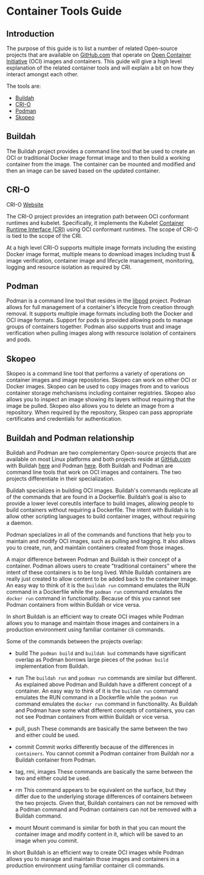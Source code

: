 # Container Tools Guide

## Introduction

The purpose of this guide is to list a number of related Open-source projects that are available
on [GitHub.com](https://github.com) that operate on
[Open Container Initiative](https://www.opencontainers.org/) (OCI) images and containers.  This
guide will give a high level explanation of the related container tools and will explain a bit
on how they interact amongst each other.

The tools are:  

* [Buildah](https://github.com/containers/buildah)
* [CRI-O](https://github.com/kubernetes-sigs/cri-o)
* [Podman](https://github.com/containers/libpod)
* [Skopeo](https://github.com/containers/skopeo)

## Buildah

The Buildah project provides a command line tool that be used to create an OCI or traditional Docker
image format image and to then build a working container from the image.  The container can be mounted
and modified and then an image can be saved based on the updated container.

## CRI-O

CRI-O [Website](http://cri-o.io/)

The CRI-O project provides an integration path between OCI conformant runtimes and kubelet.
Specifically, it implements the Kubelet
[Container Runtime Interface (CRI)](https://github.com/kubernetes/community/blob/master/contributors/devel/container-runtime-interface.md)
using OCI conformant runtimes.   The scope of CRI-O is tied to the scope of the CRI.

At a high level CRI-O supports multiple image formats including the existing Docker image format,
multiple means to download images including trust & image verification, container image and lifecycle
management, monitoring, logging and resource isolation as required by CRI.

## Podman

Podman is a command line tool that resides in the [libpod](https://github.com/containers/libpod) project.
Podman allows for full management of a container's lifecycle from creation through removal.  It supports
multiple image formats including both the Docker and OCI image formats.  Support for pods is provided
allowing pods to manage groups of containers together.  Podman also supports trust
and image verification when pulling images along with resource isolation of containers and pods.

## Skopeo

Skopeo is a command line tool that performs a variety of operations on container images and image repositories.
Skopeo can work on either OCI or Docker images.  Skopeo can be used to copy images from and to various 
container storage mehchanisms including container registries.  Skopeo also allows you to inspect an image
showing its layers without requiring that the image be pulled.  Skopeo also allows you to delete an image
from a repository.  When required by the repository, Skopeo can pass appropriate certificates and credentials
for authentication. 


## Buildah and Podman relationship

Buildah and Podman are two complementary Open-source projects that are available on
most Linux platforms and both projects reside at [GitHub.com](https://github.com)
with Buildah [here](https://github.com/containers/buildah) and
Podman [here](https://github.com/containers/libpod).  Both Buildah and Podman are
command line tools that work on OCI images and containers.  The two projects
differentiate in their specialization.

Buildah specializes in building OCI images.  Buildah's commands replicate all
of the commands that are found in a Dockerfile. Buildah’s goal is also to
provide a lower level coreutils interface to build images, allowing people to build
containers without requiring a Dockerfile.  The intent with Buildah is to allow other
scripting languages to build container images, without requiring a daemon.

Podman specializes in all of the commands and functions that help you to maintain and modify
OCI images, such as pulling and tagging.  It also allows you to create, run, and maintain containers
created from those images.

A major difference between Podman and Buildah is their concept of a container.  Podman
allows users to create "traditional containers" where the intent of these containers is
to be long lived.  While Buildah containers are really just created to allow content
to be added back to the container image.   An easy way to think of it is the
`buildah run` command emulates the RUN command in a Dockerfile while the `podman run`
command emulates the `docker run` command in functionality.  Because of this you
cannot see Podman containers from within Buildah or vice versa.

In short Buildah is an efficient way to create OCI images  while Podman allows
you to manage and maintain those images and containers in a production environment using
familiar container cli commands.

Some of the commands between the projects overlap:

* build
The `podman build` and `buildah bud` commands have significant overlap as Podman borrows large pieces of the `podman build` implementation from Buildah. 

* run
The `buildah run` and `podman run` commands are similar but different.  As explained above Podman and Buildah have a different concept of a container.  An easy way to think of it is the `buildah run` command emulates the RUN command in a Dockerfile while the `podman run` command emulates the `docker run` command in functionality.  As Buildah and Podman have some what different concepts of containers, you can not see Podman containers from within Buildah or vice versa.

* pull, push 
These commands are basically the same between the two and either could be used.

* commit
Commit works differently because of the differences in `containers`.  You cannot commit a Podman container from Buildah nor a Buildah container from Podman.

* tag, rmi, images 
These commands are basically the same between the two and either could be used.

* rm
This command appears to be equivalent on the surface, but they differ due to the underlying storage differences of containers
between the two projects.  Given that, Buildah containers can not be removed with a Podman command and Podman containers
can not be removed with a Buildah command.

* mount 
Mount command is similar for both in that you can mount the container image and modify content in it, which will be saved to an image when you commit.

In short Buildah is an efficient way to create OCI images  while Podman allows
you to manage and maintain those images and containers in a production environment using
familiar container cli commands.

